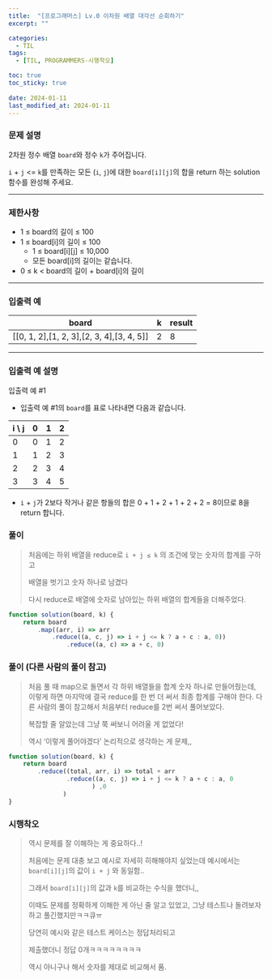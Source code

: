 ```yaml
---
title:  "[프로그래머스] Lv.0 이차원 배열 대각선 순회하기"
excerpt: ""

categories:
  - TIL
tags:
  - [TIL, PROGRAMMERS-시행착오]

toc: true
toc_sticky: true
 
date: 2024-01-11
last_modified_at: 2024-01-11
---
```


### **문제 설명**

2차원 정수 배열 `board`와 정수 `k`가 주어집니다.

`i` + `j` <= `k`를 만족하는 모든 (`i`, `j`)에 대한 `board[i][j]`의 합을 return 하는 solution 함수를 완성해 주세요.

---


### 제한사항

- 1 ≤ board의 길이 ≤ 100
- 1 ≤ board[i]의 길이 ≤ 100
    - 1 ≤ board[i][j] ≤ 10,000
    - 모든 board[i]의 길이는 같습니다.
- 0 ≤ k < board의 길이 + board[i]의 길이

---

### 입출력 예

| board | k | result |
| --- | --- | --- |
| [[0, 1, 2],[1, 2, 3],[2, 3, 4],[3, 4, 5]] | 2 | 8 |

---


### 입출력 예 설명

입출력 예 #1

- 입출력 예 #1의 `board`를 표로 나타내면 다음과 같습니다.

| i \ j | 0 | 1 | 2 |
| --- | --- | --- | --- |
| 0 | 0 | 1 | 2 |
| 1 | 1 | 2 | 3 |
| 2 | 2 | 3 | 4 |
| 3 | 3 | 4 | 5 |


- `i` + `j`가 2보다 작거나 같은 항들의 합은 0 + 1 + 2 + 1 + 2 + 2 = 8이므로 8을 return 합니다.



### 풀이

> 처음에는 하위 배열을 reduce로 `i + j ≤ k` 의 조건에 맞는 숫자의 합계를 구하고
> 
> 
> 배열을 벗기고 숫자 하나로 남겼다
> 
> 다시 reduce로 배열에 숫자로 남아있는 하위 배열의 합계들을 더해주었다.
> 


```jsx
function solution(board, k) {
    return board
        .map((arr, i) => arr
            .reduce((a, c, j) => i + j <= k ? a + c : a, 0))
                .reduce((a, c) => a + c, 0)
```

### 풀이 (다른 사람의 풀이 참고)

> 
> 
> 
> 처음 풀 때 map으로 돌면서 각 하위 배열들을 합계 숫자 하나로 만들어줬는데,
> 이렇게 하면 마지막에 결국 reduce를 한 번 더 써서 최종 합계를 구해야 한다.
> 다른 사람의 풀이 참고해서 처음부터 reduce를 2번 써서 풀어보았다.
> 
> 복잡할 줄 알았는데 그냥 쭉 써보니 어려울 게 없었다! 
> 
> 역시 ‘이렇게 풀어야겠다’ 논리적으로 생각하는 게 문제,,
> 


```jsx
function solution(board, k) {   
    return board
        .reduce((total, arr, i) => total + arr
                .reduce((a, c, j) => i + j <= k ? a + c : a, 0
                       ) ,0
               )
}
```

### 시행착오

> 역시 문제를 잘 이해하는 게 중요하다..!
> 
> 
> 처음에는 문제 대충 보고 예시로 자세히 히해해야지 싶었는데
> 예시에서는 `board[i][j]`의 값이 `i + j` 와 동일함..
> 
> 그래서 `board[i][j]`의 값과 `k`를 비교하는 수식을 했더니,, 
> 
> 이때도 문제를 정확하게 이해한 게 아닌 줄 알고 있었고,
> 그냥 테스트나 돌려보자하고 풀긴했지만ㅋㅋ큐ㅠ
> 
> 당연히 예시와 같은 테스트 케이스는 정답처리되고 
> 
> 제출했더니 정답 0개ㅋㅋㅋㅋㅋㅋㅋㅋ
> 
> 역시 아니구나 해서 숫자를 제대로 비교해서 품.
>